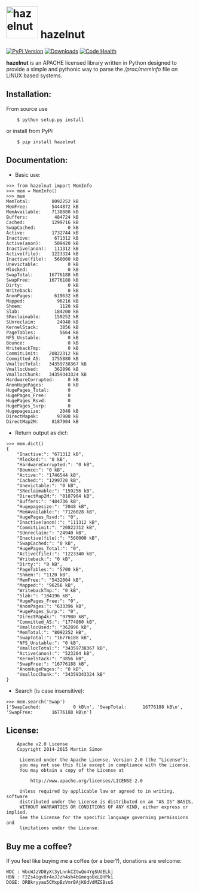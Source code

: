 <h1><img src="https://raw.githubusercontent.com/c0ding/hazelnut/master/doc/hazelnut.png" height=85 alt="hazelnut" title="hazelnut"> hazelnut</h1>

[![PyPi Version](http://img.shields.io/pypi/v/hazelnut.svg)](https://pypi.python.org/pypi/hazelnut/)   [![Downloads](http://img.shields.io/pypi/dm/hazelnut.svg)](https://pypi.python.org/pypi/hazelnut/)
[![Code Health](https://landscape.io/github/c0ding/hazelnut/master/landscape.svg)](https://landscape.io/github/c0ding/hazelnut/master)

**hazelnut** is an APACHE licensed library written in Python designed to provide a simple and pythonic way to parse the _/proc/meminfo_ file on LINUX based systems.

## Installation:

From source use

		$ python setup.py install

or install from PyPi

		$ pip install hazelnut
		
## Documentation:

- Basic use:

```
>>> from hazelnut import MemInfo
>>> mem = MemInfo()
>>> mem
MemTotal:        8092252 kB
MemFree:         5444872 kB
MemAvailable:    7138880 kB
Buffers:          484724 kB
Cached:          1299716 kB
SwapCached:            0 kB
Active:          1732744 kB
Inactive:         671312 kB
Active(anon):     509420 kB
Inactive(anon):   111312 kB
Active(file):    1223324 kB
Inactive(file):   560000 kB
Unevictable:           0 kB
Mlocked:               0 kB
SwapTotal:      16776188 kB
SwapFree:       16776188 kB
Dirty:                 0 kB
Writeback:             0 kB
AnonPages:        619632 kB
Mapped:            96216 kB
Shmem:              1120 kB
Slab:             184200 kB
SReclaimable:     159252 kB
SUnreclaim:        24948 kB
KernelStack:        3856 kB
PageTables:         5664 kB
NFS_Unstable:          0 kB
Bounce:                0 kB
WritebackTmp:          0 kB
CommitLimit:    20822312 kB
Committed_AS:    1755880 kB
VmallocTotal:   34359738367 kB
VmallocUsed:      362896 kB
VmallocChunk:   34359343324 kB
HardwareCorrupted:     0 kB
AnonHugePages:         0 kB
HugePages_Total:       0
HugePages_Free:        0
HugePages_Rsvd:        0
HugePages_Surp:        0
Hugepagesize:       2048 kB
DirectMap4k:       97980 kB
DirectMap2M:     8187904 kB
```

- Return output as dict:

```
>>> mem.dict()
{
	"Inactive:": "671312 kB",
	"Mlocked:": "0 kB",
	"HardwareCorrupted:": "0 kB",
	"Bounce:": "0 kB",
	"Active:": "1746544 kB",
	"Cached:": "1299720 kB",
	"Unevictable:": "0 kB",
	"SReclaimable:": "159256 kB",
	"DirectMap2M:": "8187904 kB",
	"Buffers:": "484736 kB",
	"Hugepagesize:": "2048 kB",
	"MemAvailable:": "7126028 kB",
	"HugePages_Rsvd:": "0",
	"Inactive(anon):": "111312 kB",
	"CommitLimit:": "20822312 kB",
	"SUnreclaim:": "24940 kB",
	"Inactive(file):": "560000 kB",
	"SwapCached:": "0 kB",
	"HugePages_Total:": "0",
	"Active(file):": "1223340 kB",
	"Writeback:": "0 kB",
	"Dirty:": "0 kB",
	"PageTables:": "5700 kB",
	"Shmem:": "1120 kB",
	"MemFree:": "5432004 kB",
	"Mapped:": "96256 kB",
	"WritebackTmp:": "0 kB",
	"Slab:": "184196 kB",
	"HugePages_Free:": "0",
	"AnonPages:": "633396 kB",
	"HugePages_Surp:": "0",
	"DirectMap4k:": "97980 kB",
	"Committed_AS:": "1774860 kB",
	"VmallocUsed:": "362896 kB",
	"MemTotal:": "8092252 kB",
	"SwapTotal:": "16776188 kB",
	"NFS_Unstable:": "0 kB",
	"VmallocTotal:": "34359738367 kB",
	"Active(anon):": "523204 kB",
	"KernelStack:": "3856 kB",
	"SwapFree:": "16776188 kB",
	"AnonHugePages:": "0 kB",
	"VmallocChunk:": "34359343324 kB"
}
```

- Search (is case insensitive):

```
>>> mem.search('Swap')
['SwapCached:            0 kB\n', 'SwapTotal:      16776188 kB\n', 'SwapFree:       16776188 kB\n']
```



## License:

```
	Apache v2.0 License
	Copyright 2014-2015 Martin Simon

	 Licensed under the Apache License, Version 2.0 (the "License");
	 you may not use this file except in compliance with the License.
	 You may obtain a copy of the License at

		 http://www.apache.org/licenses/LICENSE-2.0

	 Unless required by applicable law or agreed to in writing, software
	 distributed under the License is distributed on an "AS IS" BASIS,
	 WITHOUT WARRANTIES OR CONDITIONS OF ANY KIND, either express or implied.
	 See the License for the specific language governing permissions and
	 limitations under the License.

```

## Buy me a coffee?

If you feel like buying me a coffee (or a beer?), donations are welcome:

```
WDC : WbcWJzVD8yXt3yLnnkCZtwQo4YgSUdELkj
HBN : F2Zs4igv8r4oJJzh4sh4bGmeqoUxLQHPki
DOGE: DRBkryyau5CMxpBzVmrBAjK6dVdMZSBsuS
```